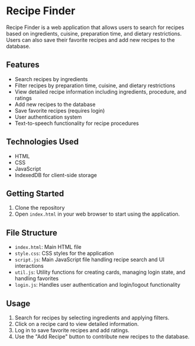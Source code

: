 # Recipe Finder

Recipe Finder is a web application that allows users to search for recipes based on ingredients, cuisine, preparation time, and dietary restrictions. Users can also save their favorite recipes and add new recipes to the database.

## Features

- Search recipes by ingredients
- Filter recipes by preparation time, cuisine, and dietary restrictions
- View detailed recipe information including ingredients, procedure, and ratings
- Add new recipes to the database
- Save favorite recipes (requires login)
- User authentication system
- Text-to-speech functionality for recipe procedures

## Technologies Used

- HTML
- CSS
- JavaScript
- IndexedDB for client-side storage

## Getting Started

1. Clone the repository
2. Open `index.html` in your web browser to start using the application.

## File Structure

- `index.html`: Main HTML file
- `style.css`: CSS styles for the application
- `script.js`: Main JavaScript file handling recipe search and UI interactions
- `util.js`: Utility functions for creating cards, managing login state, and handling favorites
- `login.js`: Handles user authentication and login/logout functionality

## Usage

1. Search for recipes by selecting ingredients and applying filters.
2. Click on a recipe card to view detailed information.
3. Log in to save favorite recipes and add ratings.
4. Use the "Add Recipe" button to contribute new recipes to the database.
